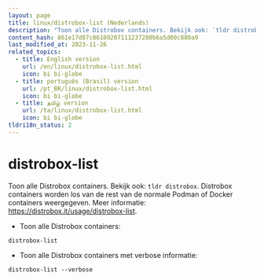 ```yaml
---
layout: page
title: linux/distrobox-list (Nederlands)
description: "Toon alle Distrobox containers. Bekijk ook: `tldr distrobox`."
content_hash: 861e17d87c86109207111237280b6a5d00c880a9
last_modified_at: 2023-11-26
related_topics:
  - title: English version
    url: /en/linux/distrobox-list.html
    icon: bi bi-globe
  - title: português (Brasil) version
    url: /pt_BR/linux/distrobox-list.html
    icon: bi bi-globe
  - title: தமிழ் version
    url: /ta/linux/distrobox-list.html
    icon: bi bi-globe
tldri18n_status: 2
---
```

# distrobox-list

Toon alle Distrobox containers. Bekijk ook: `tldr distrobox`.
Distrobox containers worden los van de rest van de normale Podman of Docker containers weergegeven.
Meer informatie: <https://distrobox.it/usage/distrobox-list>.

- Toon alle Distrobox containers:

`distrobox-list`

- Toon alle Distrobox containers met verbose informatie:

`distrobox-list --verbose`
